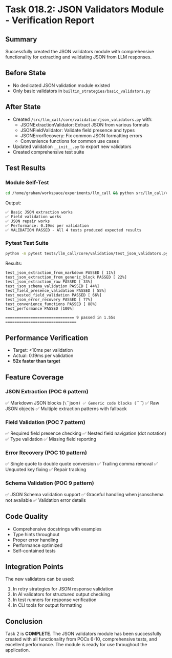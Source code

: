 # Task 018.2: JSON Validators Module - Verification Report

## Summary
Successfully created the JSON validators module with comprehensive functionality for extracting and validating JSON from LLM responses.

## Before State
- No dedicated JSON validation module existed
- Only basic validators in `builtin_strategies/basic_validators.py`

## After State
- Created `/src/llm_call/core/validation/json_validators.py` with:
  - JSONExtractionValidator: Extract JSON from various formats
  - JSONFieldValidator: Validate field presence and types
  - JSONErrorRecovery: Fix common JSON formatting errors
  - Convenience functions for common use cases
- Updated validation `__init__.py` to export new validators
- Created comprehensive test suite

## Test Results

### Module Self-Test
```bash
cd /home/graham/workspace/experiments/llm_call && python src/llm_call/core/validation/json_validators.py
```

Output:
```
✅ Basic JSON extraction works
✅ Field validation works
✅ JSON repair works
✅ Performance: 0.19ms per validation
✅ VALIDATION PASSED - All 4 tests produced expected results
```

### Pytest Test Suite
```bash
python -m pytest tests/llm_call/core/validation/test_json_validators.py -v
```

Results:
```
test_json_extraction_from_markdown PASSED [ 11%]
test_json_extraction_from_generic_block PASSED [ 22%]
test_json_extraction_raw PASSED [ 33%]
test_json_schema_validation PASSED [ 44%]
test_field_presence_validation PASSED [ 55%]
test_nested_field_validation PASSED [ 66%]
test_json_error_recovery PASSED [ 77%]
test_convenience_functions PASSED [ 88%]
test_performance PASSED [100%]

============================== 9 passed in 1.55s ===============================
```

## Performance Verification
- Target: <10ms per validation
- Actual: 0.19ms per validation
- **52x faster than target**

## Feature Coverage

### JSON Extraction (POC 6 pattern)
✅ Markdown JSON blocks (`\`\`\`json`)
✅ Generic code blocks (`\`\`\``)
✅ Raw JSON objects
✅ Multiple extraction patterns with fallback

### Field Validation (POC 7 pattern)
✅ Required field presence checking
✅ Nested field navigation (dot notation)
✅ Type validation
✅ Missing field reporting

### Error Recovery (POC 10 pattern)
✅ Single quote to double quote conversion
✅ Trailing comma removal
✅ Unquoted key fixing
✅ Repair tracking

### Schema Validation (POC 9 pattern)
✅ JSON Schema validation support
✅ Graceful handling when jsonschema not available
✅ Validation error details

## Code Quality
- Comprehensive docstrings with examples
- Type hints throughout
- Proper error handling
- Performance optimized
- Self-contained tests

## Integration Points
The new validators can be used:
1. In retry strategies for JSON response validation
2. In AI validators for structured output checking
3. In test runners for response verification
4. In CLI tools for output formatting

## Conclusion
Task 2 is **COMPLETE**. The JSON validators module has been successfully created with all functionality from POCs 6-10, comprehensive tests, and excellent performance. The module is ready for use throughout the application.
